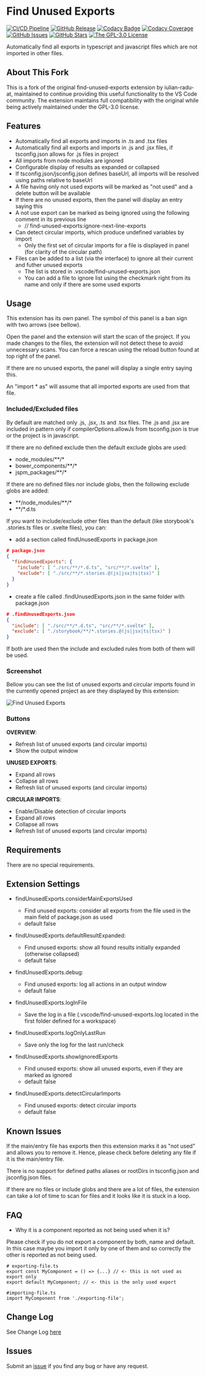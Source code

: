 # Find Unused Exports

[![CI/CD Pipeline](https://github.com/d0whc3r/find-unused-exports/actions/workflows/ci.yml/badge.svg)](https://github.com/d0whc3r/find-unused-exports/actions/workflows/ci.yml)
[![GitHub Release](https://img.shields.io/github/v/release/d0whc3r/find-unused-exports)](https://github.com/d0whc3r/find-unused-exports/releases)
[![Codacy Badge](https://app.codacy.com/project/badge/Grade/bceb41e6f4e34bcfab6d6b0318c81d78)](https://app.codacy.com/gh/d0whc3r/find-unused-exports/dashboard)
[![Codacy Coverage](https://app.codacy.com/project/badge/Coverage/bceb41e6f4e34bcfab6d6b0318c81d78)](https://app.codacy.com/gh/d0whc3r/find-unused-exports/dashboard)
[![GitHub Issues](https://img.shields.io/github/issues/d0whc3r/find-unused-exports)](https://github.com/d0whc3r/find-unused-exports/issues)
[![GitHub Stars](https://img.shields.io/github/stars/d0whc3r/find-unused-exports)](https://github.com/d0whc3r/find-unused-exports/stargazers)
<a href="http://opensource.org/licenses/GPL-3.0" target="_blank" rel="noreferrer noopener"><img src="https://img.shields.io/badge/license-GPL-orange.png?color=blue&amp;style=flat-square" alt="The GPL-3.0 License"></a>

Automatically find all exports in typescript and javascript files which are not imported in other files.

## About This Fork

This is a fork of the original find-unused-exports extension by iulian-radu-at, maintained to continue providing this useful functionality to the VS Code community. The extension maintains full compatibility with the original while being actively maintained under the GPL-3.0 license.

## Features

- Automatically find all exports and imports in .ts and .tsx files
- Automatically find all exports and imports in .js and .jsx files, if tsconfig.json allows for .js files in project
- All imports from node modules are ignored
- Configurable display of results as expanded or collapsed
- If tsconfig.json/jsconfig.json defines baseUrl, all imports will be resolved using paths relative to baseUrl
- A file having only not used exports will be marked as "not used" and a delete button will be available
- If there are no unused exports, then the panel will display an entry saying this
- A not use export can be marked as being ignored using the following comment in its previous line
  - // find-unused-exports:ignore-next-line-exports
- Can detect circular imports, which produce undefined variables by import
  - Only the first set of circular imports for a file is displayed in panel (for clarity of the circular path)
- Files can be added to a list (via the interface) to ignore all their current and futher unused exports
  - The list is stored in .vscode/find-unused-exports.json
  - You can add a file to ignore list using the checkmark right from its name and only if there are some used exports

## Usage

This extension has its own panel. The symbol of this panel is a ban sign with two arrows (see bellow).

Open the panel and the extension will start the scan of the project.
If you made changes to the files, the extension will not detect these to avoid unnecessary scans.
You can force a rescan using the reload button found at top right of the panel.

If there are no unused exports, the panel will display a single entry saying this.

An "import \* as" will assume that all imported exports are used from that file.

### Included/Excluded files

By default are matched only .js, .jsx, .ts and .tsx files.
The .js and .jsx are included in pattern only if compilerOptions.allowJs from tsconfig.json is true or the project is in javascript.

If there are no defined exclude then the default exclude globs are used:

- node_modules/\*\*/\*
- bower_components/\*\*/\*
- jspm_packages/\*\*/\*

If there are no defined files nor include globs, then the following exclude globs are added:

- \*\*/node_modules/\*\*/\*
- \*\*/\*.d.ts

If you want to include/exclude other files than the default (like storybook's .stories.ts files or .svelte files), you can:

- add a section called findUnusedExports in package.json

```json
# package.json
{
  "findUnusedExports": {
    "include": [ "./src/**/*.d.ts", "src/**/*.svelte" ],
    "exclude": [ "./src/**/*.stories.@(js|jsx|ts|tsx)" ]
  }
}
```

- create a file called .findUnusedExports.json in the same folder with package.json

```json
# .findUnusedExports.json
{
  "include": [ "./src/**/*.d.ts", "src/**/*.svelte" ],
  "exclude": [ "./storybook/**/*.stories.@(js|jsx|ts|tsx)" ]
}
```

If both are used then the include and excluded rules from both of them will be used.

### Screenshot

Bellow you can see the list of unused exports and circular imports found in the currently opened project as are they displayed by this extension:

![Find Unused Exports](https://raw.githubusercontent.com/d0whc3r/find-unused-exports/refs/heads/beta/images/screenshot.png)

### Buttons

**OVERVIEW**:

- Refresh list of unused exports (and circular imports)
- Show the output window

**UNUSED EXPORTS**:

- Expand all rows
- Collapse all rows
- Refresh list of unused exports (and circular imports)

**CIRCULAR IMPORTS**:

- Enable/Disable detection of circular imports
- Expand all rows
- Collapse all rows
- Refresh list of unused exports (and circular imports)

## Requirements

There are no special requirements.

## Extension Settings

- findUnusedExports.considerMainExportsUsed
  - Find unused exports: consider all exports from the file used in the main field of package.json as used
  - default false

- findUnusedExports.defaultResultExpanded:
  - Find unused exports: show all found results initially expanded (otherwise collapsed)
  - default false

- findUnusedExports.debug:
  - Find unused exports: log all actions in an output window
  - default false

- findUnusedExports.logInFile
  - Save the log in a file (.vscode/find-unused-exports.log located in the first folder defined for a workspace)

- findUnusedExports.logOnlyLastRun
  - Save only the log for the last run/check

- findUnusedExports.showIgnoredExports
  - Find unused exports: show all unused exports, even if they are marked as ignored
  - default false

- findUnusedExports.detectCircularImports
  - Find unused exports: detect circular imports
  - default false

## Known Issues

If the main/entry file has exports then this extension marks it as "not used" and allows you to remove it. Hence, please check before deleting any file if it is the main/entry file.

There is no support for defined paths aliases or rootDirs in tsconfig.json and jsconfig.json files.

If there are no files or include globs and there are a lot of files, the extension can take a lot of time to scan for files and it looks like it is stuck in a loop.

## FAQ

- Why it is a component reported as not being used when it is?

Please check if you do not export a component by both, name and default. In this case maybe you import it only by one of them and so correctly the other is reported as not being used.

```javascript#
# exporting-file.ts
export const MyComponent = () => {...} // <- this is not used as export only
export default MyComponent; // <- this is the only used export

#importing-file.ts
import MyComponent from './exporting-file';
```

## Change Log

See Change Log [here](https://raw.githubusercontent.com/d0whc3r/find-unused-exports/refs/heads/beta/CHANGELOG.md)

## Issues

Submit an [issue](https://github.com/d0whc3r/find-unused-exports/issues) if you find any bug or have any request.
